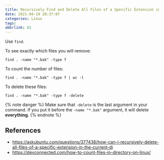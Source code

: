 ```yaml
---
title: Recursively Find and Delete All Files of a Specific Extension in the Current Directory
date: 2021-04-19 20:37:07
categories: Linux
tags:
abbrlink: 61
---
```

Use `find`.

To see exactly which files you will remove:

```
find . -name "*.bak" -type f
```

To count the number of files:

```
find . -name "*.bak" -type f | wc -l
```

To delete these files:

```
find . -name "*.bak" -type f -delete
```

{% note danger %}
Make sure that `-delete` is the last argument in your command. If you put it before the `-name "*.bak"` argument, it will delete **everything**.
{% endnote %}

## References

- https://askubuntu.com/questions/377438/how-can-i-recursively-delete-all-files-of-a-specific-extension-in-the-current-di
- https://devconnected.com/how-to-count-files-in-directory-on-linux/
